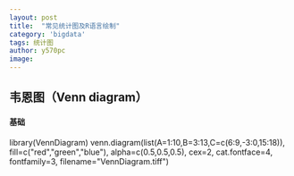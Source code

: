 ```yaml
---
layout: post
title:  "常见统计图及R语言绘制"
category: 'bigdata'
tags: 统计图
author: y570pc
image: 
---
```


## 韦恩图（Venn diagram）

#### 基础
library(VennDiagram)
venn.diagram(list(A=1:10,B=3:13,C=c(6:9,-3:0,15:18)), fill=c("red","green","blue"), alpha=c(0.5,0.5,0.5), cex=2, cat.fontface=4, fontfamily=3, filename="VennDiagram.tiff")

